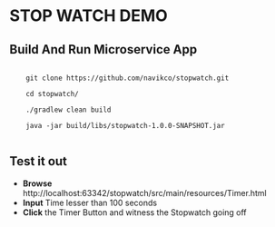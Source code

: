 STOP WATCH DEMO
===================================

## Build And Run Microservice App

```shell

    git clone https://github.com/navikco/stopwatch.git
    
	cd stopwatch/
	
	./gradlew clean build
	
	java -jar build/libs/stopwatch-1.0.0-SNAPSHOT.jar


``` 


## Test it out 

* **Browse** http://localhost:63342/stopwatch/src/main/resources/Timer.html
* **Input** Time lesser than 100 seconds 
* **Click** the Timer Button and witness the Stopwatch going off 



